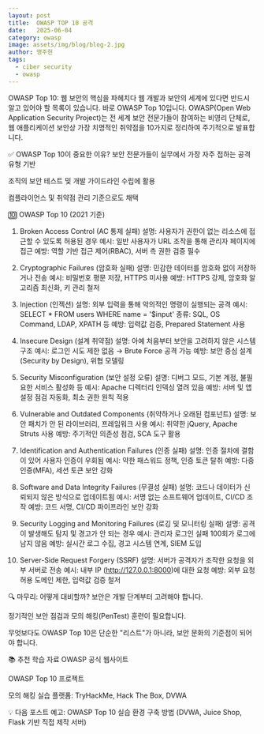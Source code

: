 ```yaml
---
layout: post
title:  OWASP TOP 10 공격
date:   2025-06-04
category: owasp
image: assets/img/blog/blog-2.jpg
author: 맹주현
tags:
  - ciber security
  - owasp
---
```


OWASP Top 10: 웹 보안의 핵심을 파헤치다
웹 개발과 보안의 세계에 있다면 반드시 알고 있어야 할 목록이 있습니다. 바로 OWASP Top 10입니다. OWASP(Open Web Application Security Project)는 전 세계 보안 전문가들이 참여하는 비영리 단체로, 웹 애플리케이션 보안상 가장 치명적인 취약점을 10가지로 정리하여 주기적으로 발표합니다.

✅ OWASP Top 10이 중요한 이유?
보안 전문가들이 실무에서 가장 자주 접하는 공격 유형 기반

조직의 보안 테스트 및 개발 가이드라인 수립에 활용

컴플라이언스 및 취약점 관리 기준으로도 채택

🔟 OWASP Top 10 (2021 기준)
1. Broken Access Control (AC 통제 실패)
설명: 사용자가 권한이 없는 리소스에 접근할 수 있도록 허용된 경우
예시: 일반 사용자가 URL 조작을 통해 관리자 페이지에 접근
예방: 역할 기반 접근 제어(RBAC), 서버 측 권한 검증 필수

2. Cryptographic Failures (암호화 실패)
설명: 민감한 데이터를 암호화 없이 저장하거나 전송
예시: 비밀번호 평문 저장, HTTPS 미사용
예방: HTTPS 강제, 암호화 알고리즘 최신화, 키 관리 철저

3. Injection (인젝션)
설명: 외부 입력을 통해 악의적인 명령이 실행되는 공격
예시: SELECT * FROM users WHERE name = '$input'
종류: SQL, OS Command, LDAP, XPATH 등
예방: 입력값 검증, Prepared Statement 사용

4. Insecure Design (설계 취약점)
설명: 아예 처음부터 보안을 고려하지 않은 시스템 구조
예시: 로그인 시도 제한 없음 → Brute Force 공격 가능
예방: 보안 중심 설계(Security by Design), 위협 모델링

5. Security Misconfiguration (보안 설정 오류)
설명: 디버그 모드, 기본 계정, 불필요한 서비스 활성화 등
예시: Apache 디렉터리 인덱싱 열려 있음
예방: 서버 및 앱 설정 점검 자동화, 최소 권한 원칙 적용

6. Vulnerable and Outdated Components (취약하거나 오래된 컴포넌트)
설명: 보안 패치가 안 된 라이브러리, 프레임워크 사용
예시: 취약한 jQuery, Apache Struts 사용
예방: 주기적인 의존성 점검, SCA 도구 활용

7. Identification and Authentication Failures (인증 실패)
설명: 인증 절차에 결함이 있어 사용자 인증이 우회됨
예시: 약한 패스워드 정책, 인증 토큰 탈취
예방: 다중 인증(MFA), 세션 토큰 보안 강화

8. Software and Data Integrity Failures (무결성 실패)
설명: 코드나 데이터가 신뢰되지 않은 방식으로 업데이트됨
예시: 서명 없는 소프트웨어 업데이트, CI/CD 조작
예방: 코드 서명, CI/CD 파이프라인 보안 강화

9. Security Logging and Monitoring Failures (로깅 및 모니터링 실패)
설명: 공격이 발생해도 탐지 및 경고가 안 되는 경우
예시: 관리자 로그인 실패 100회가 로그에 남지 않음
예방: 실시간 로그 수집, 경고 시스템 연계, SIEM 도입

10. Server-Side Request Forgery (SSRF)
설명: 서버가 공격자가 조작한 요청을 외부 서버로 전송
예시: 내부 IP (http://127.0.0.1:8000)에 대한 요청
예방: 외부 요청 허용 도메인 제한, 입력값 검증 철저

🔍 마무리: 어떻게 대비할까?
보안은 개발 단계부터 고려해야 합니다.

정기적인 보안 점검과 모의 해킹(PenTest) 훈련이 필요합니다.

무엇보다도 OWASP Top 10은 단순한 "리스트"가 아니라, 보안 문화의 기준점이 되어야 합니다.

📚 추천 학습 자료
OWASP 공식 웹사이트

OWASP Top 10 프로젝트

모의 해킹 실습 플랫폼: TryHackMe, Hack The Box, DVWA

💡 다음 포스트 예고: OWASP Top 10 실습 환경 구축 방법 (DVWA, Juice Shop, Flask 기반 직접 제작 서버)


